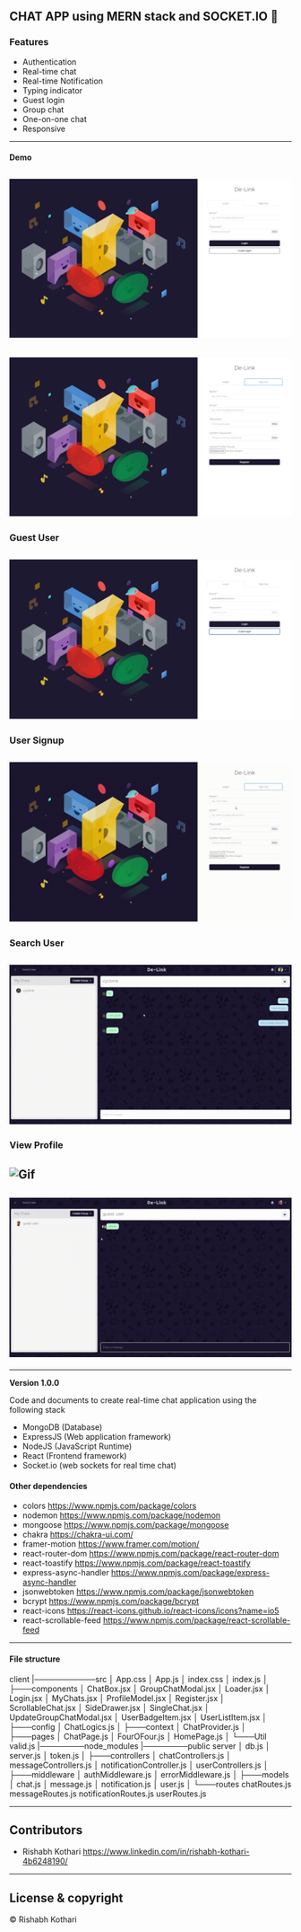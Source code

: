 ## CHAT APP using MERN stack and SOCKET.IO 🤠

### Features

- Authentication
- Real-time chat
- Real-time Notification
- Typing indicator
- Guest login
- Group chat
- One-on-one chat
- Responsive

---

#### Demo

## ![ScreenShot](./screenshots/1.png)

## ![ScreenShot](./screenshots/2.png)

### Guest User

## ![ScreenShot](./screenshots/3.png)

### User Signup

## ![Gif](./screenshots/5.gif)

### Search User

## ![Gif](./screenshots/6.gif)

### View Profile

## ![Gif](./screenshots/7.gif)

## ![Gif](./screenshots/8.gif)

---

**Version 1.0.0**

Code and documents to create real-time chat application using the following stack

- MongoDB (Database)
- ExpressJS (Web application framework)
- NodeJS (JavaScript Runtime)
- React (Frontend framework)
- Socket.io (web sockets for real time chat)

#### Other dependencies

- colors <https://www.npmjs.com/package/colors>
- nodemon <https://www.npmjs.com/package/nodemon>
- mongoose <https://www.npmjs.com/package/mongoose>
- chakra <https://chakra-ui.com/>
- framer-motion <https://www.framer.com/motion/>
- react-router-dom <https://www.npmjs.com/package/react-router-dom>
- react-toastify <https://www.npmjs.com/package/react-toastify>
- express-async-handler <https://www.npmjs.com/package/express-async-handler>
- jsonwebtoken <https://www.npmjs.com/package/jsonwebtoken>
- bcrypt <https://www.npmjs.com/package/bcrypt>
- react-icons <https://react-icons.github.io/react-icons/icons?name=io5>
- react-scrollable-feed <https://www.npmjs.com/package/react-scrollable-feed>

---

#### File structure

client
|───────────src
│ App.css
│ App.js
│ index.css
│ index.js
│
├───components
│ ChatBox.jsx
│ GroupChatModal.jsx
│ Loader.jsx
│ Login.jsx
│ MyChats.jsx
│ ProfileModel.jsx
│ Register.jsx
│ ScrollableChat.jsx
│ SideDrawer.jsx
│ SingleChat.jsx
│ UpdateGroupChatModal.jsx
│ UserBadgeItem.jsx
│ UserListItem.jsx
│
├───config
│ ChatLogics.js
│
├───context
│ ChatProvider.js
│
├───pages
│ ChatPage.js
│ FourOFour.js
│ HomePage.js
│
└───Util
valid.js
|────────node_modules
|────────public
server
│ db.js
│ server.js
│ token.js
│
├───controllers
│ chatControllers.js
│ messageControllers.js
│ notificationController.js
│ userControllers.js
│
├───middleware
│ authMiddleware.js
│ errorMiddleware.js
│
├───models
│ chat.js
│ message.js
│ notification.js
│ user.js
│
└───routes
chatRoutes.js
messageRoutes.js
notificationRoutes.js
userRoutes.js

---

## Contributors

- Rishabh Kothari <https://www.linkedin.com/in/rishabh-kothari-4b6248190/>

---

## License & copyright

©️ Rishabh Kothari

